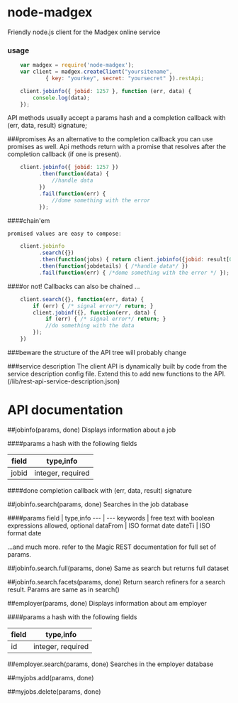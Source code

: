 ﻿# node-madgex
Friendly node.js client for the Madgex online service

### usage

```javascript
    var madgex = require('node-madgex');
    var client = madgex.createClient("yoursitename",  
            { key: "yourkey", secret: "yoursecret" }).restApi;

    client.jobinfo({ jobid: 1257 }, function (err, data) {
        console.log(data);
    });

```
API methods usually accept a params hash and a completion callback with (err, data, result) signature;

###promises
As an alternative to the completion callback you can use promises as well. Api methods return with a promise
that resolves after the completion callback (if one is present).

```javascript
    client.jobinfo({ jobid: 1257 })
          .then(function(data) {
              //handle data
          })
          .fail(function(err) {
              //dome something with the error
          });

```

####chain'em

```javascript
promised values are easy to compose:

    client.jobinfo
          .search({})
          .then(function(jobs) { return client.jobinfo({jobid: result[0].id }) })
          .then(function(jobdetails) { /*handle data*/ })
          .fail(function(err) { /*dome something with the error */ });
```

####or not!
Callbacks can also be chained ...
```javascript
    client.search({}, function(err, data) {
        if (err) { /* signal error*/ return; }
        client.jobinf({}, function(err, data) {
            if (err) { /* signal error*/ return; }
            //do something with the data
        });
    })
```



###beware
the structure of the API tree will probably change

###service description
The client API is dynamically built by code from the service description config file.
Extend this to add new functions to the API. (/lib/rest-api-service-description.json)

# API documentation

##jobinfo(params, done)
Displays information about a job 

####params
a hash with the following fields

field | type,info
--- | ---
jobid | integer, required

####done
completion callback with (err, data, result) signature

##jobinfo.search(params, done)
Searches in the job database

####params
field | type,info
--- | ---
keywords | free text with boolean expressions allowed, optional
dataFrom | ISO format date
dateTi | ISO format date

...and much more. refer to the Magic REST documentation for full set of params.


##jobinfo.search.full(params, done)
Same as search but returns full dataset

##jobinfo.search.facets(params, done)
Return search refiners for a search result. Params are same as in search()



##employer(params, done)
Displays information about am employer

####params
a hash with the following fields

field | type,info
--- | ---
id | integer, required

##employer.search(params, done)
Searches in the employer database


##myjobs.add(params, done)

##myjobs.delete(params, done)